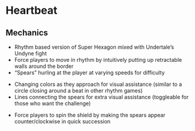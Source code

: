 # Heartbeat
## Mechanics
* Rhythm based version of Super Hexagon mixed with Undertale’s Undyne fight
* Force players to move in rhythm by intuitively putting up retractable walls around the border
* “Spears” hurling at the player at varying speeds for difficulty 
- Changing colors as they approach for visual assistance (similar to a circle closing around a beat in other rhythm games)
- Lines connecting the spears for extra visual assistance (toggleable for those who want the challenge)
* Force players to spin the shield by making the spears appear counter/clockwise in quick succession
